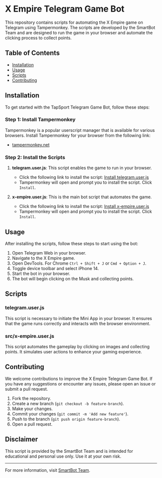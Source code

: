 # X Empire Telegram Game Bot

This repository contains scripts for automating the X Empire game on Telegram using Tampermonkey. The scripts are developed by the SmartBot Team and are designed to run the game in your browser and automate the clicking process to collect points.

## Table of Contents
- [Installation](#installation)
- [Usage](#usage)
- [Scripts](#scripts)
- [Contributing](#contributing)

## Installation

To get started with the TapSport Telegram Game Bot, follow these steps:

### Step 1: Install Tampermonkey

Tampermonkey is a popular userscript manager that is available for various browsers. Install Tampermonkey for your browser from the following link:

- [tampermonkey.net](https://www.tampermonkey.net/)

### Step 2: Install the Scripts

1. **telegram.user.js**: This script enables the game to run in your browser.

   - Click the following link to install the script: [Install telegram.user.js](https://raw.githubusercontent.com/SmartBotBlack/telegram-web-fix-for-open-app/main/src/telegram.user.js)
   - Tampermonkey will open and prompt you to install the script. Click `Install`.

2. **x-empire.user.js**: This is the main bot script that automates the game.

   - Click the following link to install the script: [Install x-empire.user.js](https://raw.githubusercontent.com/SmartBotBlack/x-empire-bot/main/src/x-empire.user.js)
   - Tampermonkey will open and prompt you to install the script. Click `Install`.

## Usage

After installing the scripts, follow these steps to start using the bot:

1. Open Telegram Web in your browser.
2. Navigate to the X Empire game.
3. Open DevTools. For Chrome 	`Ctrl + Shift + J` or `Cmd + Option + J`.
4. Toggle device toolbar and select iPhone 14.
4. Start the bot in your browser.
5. The bot will begin clicking on the Musk and collecting points.

## Scripts

### telegram.user.js

This script is necessary to initiate the Mini App in your browser. It ensures that the game runs correctly and interacts with the browser environment.

### src/x-empire.user.js

This script automates the gameplay by clicking on images and collecting points. It simulates user actions to enhance your gaming experience.

## Contributing

We welcome contributions to improve the X Empire Telegram Game Bot. If you have any suggestions or encounter any issues, please open an issue or submit a pull request.

1. Fork the repository.
2. Create a new branch (`git checkout -b feature-branch`).
3. Make your changes.
4. Commit your changes (`git commit -m 'Add new feature'`).
5. Push to the branch (`git push origin feature-branch`).
6. Open a pull request.

## Disclaimer

This script is provided by the SmartBot Team and is intended for educational and personal use only. Use it at your own risk.

---

For more information, visit [SmartBot Team](https://smartbot.black/).
